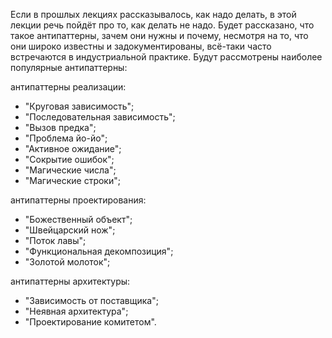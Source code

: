Если в прошлых лекциях рассказывалось, как надо делать, в этой лекции речь пойдёт про то, как делать не надо. Будет рассказано, что такое антипаттерны, зачем они нужны и почему, несмотря на то, что они широко известны и задокументированы, всё-таки часто встречаются в индустриальной практике. Будут рассмотрены наиболее популярные антипаттерны:

антипаттерны реализации:

- "Круговая зависимость";
- "Последовательная зависимость";
- "Вызов предка";
- "Проблема йо-йо";
- "Активное ожидание";
- "Сокрытие ошибок";
- "Магические числа";
- "Магические строки";

антипаттерны проектирования:

- "Божественный объект";
- "Швейцарский нож";
- "Поток лавы";
- "Функциональная декомпозиция";
- "Золотой молоток";

антипаттерны архитектуры:

- "Зависимость от поставщика";
- "Неявная архитектура";
- "Проектирование комитетом".